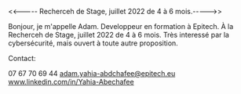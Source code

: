
<<----- Recherceh de Stage, juillet 2022 de 4 à 6 mois.----->>

Bonjour,
je m'appelle Adam.
Developpeur en formation à Epitech.
À la Recherceh de Stage, juillet 2022 de 4 à 6 mois.
Très interessé par la cybersécurité, mais ouvert à toute autre proposition.

Contact:

07 67 70 69 44
adam.yahia-abdchafee@epitech.eu
www.linkedin.com/in/Yahia-Abechafee

